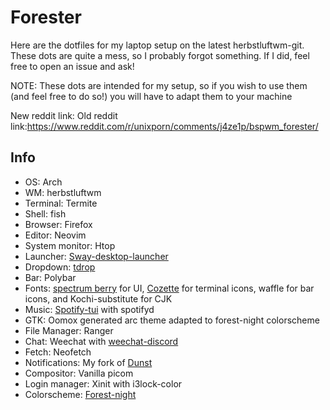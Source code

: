 # Forester

Here are the dotfiles for my laptop setup on the latest herbstluftwm-git. These dots are quite a mess, so I probably forgot something. If I did, feel free to open an issue and ask!

NOTE: These dots are intended for my setup, so if you wish to use them (and feel free to do so!) you will have to adapt them to your machine

New reddit link: 
Old reddit link:https://www.reddit.com/r/unixporn/comments/j4ze1p/bspwm_forester/

## Info
- OS: Arch
- WM: herbstluftwm
- Terminal: Termite
- Shell: fish
- Browser: Firefox
- Editor: Neovim
- System monitor: Htop
- Launcher: [Sway-desktop-launcher](https://github.com/Biont/sway-launcher-desktop)
- Dropdown: [tdrop](https://github.com/noctuid/tdrop)
- Bar: Polybar
- Fonts: [spectrum berry](https://github.com/seraxis/pcf-spectrum-berry) for UI, [Cozette](https://github.com/slavfox/Cozette) for terminal icons, waffle for bar icons, and Kochi-substitute for CJK
- Music: [Spotify-tui](https://github.com/Rigellute/spotify-tui) with spotifyd
- GTK: Oomox generated arc theme adapted to forest-night colorscheme
- File Manager: Ranger
- Chat: Weechat with [weechat-discord](https://github.com/terminal-discord/weechat-discord)
- Fetch: Neofetch
- Notifications: My fork of [Dunst](https://github.com/Barbarossa93/dunst)
- Compositor: Vanilla picom
- Login manager: Xinit with i3lock-color
- Colorscheme: [Forest-night](https://github.com/sainnhe/forest-night)
